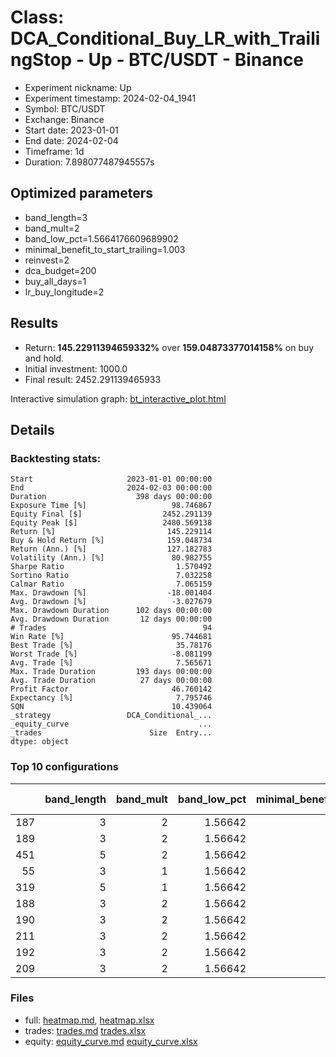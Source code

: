 # Class: DCA_Conditional_Buy_LR_with_TrailingStop - Up - BTC/USDT - Binance

- Experiment nickname: Up 
- Experiment timestamp: 2024-02-04_1941 
- Symbol: BTC/USDT
- Exchange: Binance
- Start date: 2023-01-01
- End date: 2024-02-04
- Timeframe: 1d
- Duration: 7.898077487945557s

## Optimized parameters

- band_length=3
- band_mult=2
- band_low_pct=1.5664176609689902
- minimal_benefit_to_start_trailing=1.003
- reinvest=2
- dca_budget=200
- buy_all_days=1
- lr_buy_longitude=2

## Results

- Return: **145.22911394659332%** over **159.04873377014158%** on buy and hold.
- Initial investment: 1000.0
- Final result: 2452.291139465933

Interactive simulation graph: [bt_interactive_plot.html](bt_interactive_plot.html)

## Details 
### Backtesting stats:

```
Start                     2023-01-01 00:00:00
End                       2024-02-03 00:00:00
Duration                    398 days 00:00:00
Exposure Time [%]                   98.746867
Equity Final [$]                  2452.291139
Equity Peak [$]                   2480.569138
Return [%]                         145.229114
Buy & Hold Return [%]              159.048734
Return (Ann.) [%]                  127.182783
Volatility (Ann.) [%]               80.982755
Sharpe Ratio                         1.570492
Sortino Ratio                        7.032258
Calmar Ratio                         7.065159
Max. Drawdown [%]                  -18.001404
Avg. Drawdown [%]                   -3.027679
Max. Drawdown Duration      102 days 00:00:00
Avg. Drawdown Duration       12 days 00:00:00
# Trades                                   94
Win Rate [%]                        95.744681
Best Trade [%]                       35.78176
Worst Trade [%]                     -8.081199
Avg. Trade [%]                       7.565671
Max. Trade Duration         193 days 00:00:00
Avg. Trade Duration          27 days 00:00:00
Profit Factor                       46.760142
Expectancy [%]                       7.795746
SQN                                 10.439064
_strategy                 DCA_Conditional_...
_equity_curve                             ...
_trades                        Size  Entry...
dtype: object
```

### Top 10 configurations

|     |   band_length |   band_mult |   band_low_pct |   minimal_benefit_to_start_trailing |   reinvest |   dca_budget |   buy_all_days |   lr_buy_longitude |   Return [%] |
|----:|--------------:|------------:|---------------:|------------------------------------:|-----------:|-------------:|---------------:|-------------------:|-------------:|
| 187 |             3 |           2 |        1.56642 |                               1.003 |          2 |          200 |              1 |                  2 |      145.229 |
| 189 |             3 |           2 |        1.56642 |                               1.003 |          2 |          200 |              1 |                  4 |      143.866 |
| 451 |             5 |           2 |        1.56642 |                               1.003 |          2 |          200 |              1 |                  2 |      143.231 |
|  55 |             3 |           1 |        1.56642 |                               1.003 |          2 |          200 |              1 |                  2 |      138.409 |
| 319 |             5 |           1 |        1.56642 |                               1.003 |          2 |          200 |              1 |                  2 |      138.328 |
| 188 |             3 |           2 |        1.56642 |                               1.003 |          2 |          200 |              1 |                  3 |      138.131 |
| 190 |             3 |           2 |        1.56642 |                               1.003 |          2 |          200 |              1 |                  5 |      137.604 |
| 211 |             3 |           2 |        1.56642 |                               1.003 |          2 |          400 |              1 |                  4 |      135.145 |
| 192 |             3 |           2 |        1.56642 |                               1.003 |          2 |          200 |              1 |                  7 |      133.275 |
| 209 |             3 |           2 |        1.56642 |                               1.003 |          2 |          400 |              1 |                  2 |      132.72  |

### Files

- full: [heatmap.md](heatmap_df.md), [heatmap.xlsx](heatmap_df.xlsx) 
- trades: [trades.md](trades.md) [trades.xlsx](trades.xlsx)
- equity: [equity_curve.md](equity_curve.md) [equity_curve.xlsx](equity_curve.xlsx)

